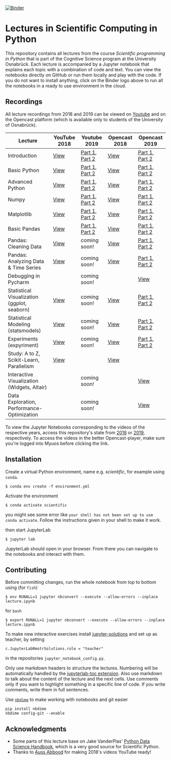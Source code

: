 [![Binder](https://mybinder.org/badge_logo.svg)](https://mybinder.org/v2/gh/scientificprogrammingUOS/lectures/master?urlpath=lab)
# Lectures in Scientific Computing in Python
This repository contains all lectures from the course
*Scientific programming in Python* that is part of the Cognitive Science program
at the University Osnabrück. Each lecture is accompanied by a Jupyter notebook
that explains each topic with a combination of code and text. You
can view the notebooks directly on GitHub or run them locally and play
with the code. If you do not want to install anything, click on the Binder
logo above to run all the notebooks in a ready to use environment in the cloud.

## Recordings
All lecture recordings from 2018 and 2019 can be viewed on [Youtube](https://www.youtube.com/channel/UC_FUSDNAoX8woYbGXaFdtvw) and on the Opencast platform (which is available only to students of the University of Osnabrück).

| Lecture               | YouTube 2018                                                                                        | Youtube 2019                                                                                                                                                                                                   | Opencast 2018                                                                                                                                      | Opencast 2019|
|-----------------------|-----------------------------------------------------------------------------------------------------|----------------------------------------------------------------------------------------------------------------------------------------------------------------------------------------------------------------|----------------------------------------------------------------------------------------------------------------------------------------------------|---------------|
| Introduction          | [View](https://www.youtube.com/watch?v=UmVC3XxkXhI&list=PL7Rs54JKuEjFRyyhtJy2eDOhqTtmWpXzl&index=1) | [Part 1](https://www.youtube.com/watch?v=uLYuLW_H7c0&list=PL7Rs54JKuEjE5PV8m3ksRuq_-DxLP8Kq1), [Part 2](https://www.youtube.com/watch?v=835JkTU--9E&list=PL7Rs54JKuEjE5PV8m3ksRuq_-DxLP8Kq1)                   | [View](https://video4.virtuos.uos.de/engage/theodul/ui/core.html?cid=a18d5bd1b862d194bcd7b56bca95c32f&id=b0079cbf-51b7-47c1-8a38-21147935d249)     | [Part 1](https://video4.virtuos.uni-osnabrueck.de/paella/ui/watch.html?cid=48c679d3c81e6414ab61bba835ecae97&id=1581f0ee-b9c7-44ef-a483-0897d3c3de68), [Part 2](https://video4.virtuos.uni-osnabrueck.de/paella/ui/watch.html?cid=48c679d3c81e6414ab61bba835ecae97&id=a7acc8d9-a374-44e7-b538-b98fb2f5f51e)
| Basic Python          | [View](https://www.youtube.com/watch?v=awAl94Rx0u8&index=2&list=PL7Rs54JKuEjFRyyhtJy2eDOhqTtmWpXzl) | [Part 1](https://www.youtube.com/watch?v=-I37mS8_7Dc&list=PL7Rs54JKuEjE5PV8m3ksRuq_-DxLP8Kq1), [Part 2](https://www.youtube.com/watch?v=7GdEJkcoHvI&list=PL7Rs54JKuEjE5PV8m3ksRuq_-DxLP8Kq1)                   | [View](https://video4.virtuos.uos.de/engage/theodul/ui/core.html?cid=a18d5bd1b862d194bcd7b56bca95c32f&id=f41dc9ef-c846-4f07-a7a8-b87b92cd82f9)     | [Part 1](https://video4.virtuos.uni-osnabrueck.de/paella/ui/watch.html?cid=48c679d3c81e6414ab61bba835ecae97&id=342723fe-5c97-4d19-9f30-f43c5d0bc9d8), [Part 2](https://video4.virtuos.uni-osnabrueck.de/paella/ui/watch.html?cid=48c679d3c81e6414ab61bba835ecae97&id=1c46a715-f965-4c63-92c1-b6d022d22c52)
| Advanced Python       | [View](https://www.youtube.com/watch?v=s01yqt2fxwk&index=3&list=PL7Rs54JKuEjFRyyhtJy2eDOhqTtmWpXzl) | [Part 1](https://www.youtube.com/watch?v=L-C9mwFmxpc&list=PL7Rs54JKuEjE5PV8m3ksRuq_-DxLP8Kq1&index=6), [Part 2](https://www.youtube.com/watch?v=YDHlRnwoWQg&list=PL7Rs54JKuEjE5PV8m3ksRuq_-DxLP8Kq1&index=7)   | [View](https://video4.virtuos.uos.de/engage/theodul/ui/core.html?cid=a18d5bd1b862d194bcd7b56bca95c32f&amp;id=fcb80388-4dc3-4336-bec4-a294ccc096de) | [Part 1](https://video4.virtuos.uni-osnabrueck.de/paella/ui/watch.html?cid=48c679d3c81e6414ab61bba835ecae97&id=e0415562-98d4-4a21-95c9-484acb775119), [Part 2](https://video4.virtuos.uni-osnabrueck.de/paella/ui/watch.html?cid=48c679d3c81e6414ab61bba835ecae97&id=a0fd26c4-85a8-48a7-8d3f-f085532b5548)
| Numpy                 | [View](https://www.youtube.com/watch?v=oxo-3fDJE6M&list=PL7Rs54JKuEjFRyyhtJy2eDOhqTtmWpXzl&index=4) | [Part 1](https://www.youtube.com/watch?v=v603JUrsIr4&list=PL7Rs54JKuEjE5PV8m3ksRuq_-DxLP8Kq1&index=8), [Part 2](https://www.youtube.com/watch?v=DH6FuWjxQiA&list=PL7Rs54JKuEjE5PV8m3ksRuq_-DxLP8Kq1&index=9)   | [View](https://video4.virtuos.uos.de/engage/theodul/ui/core.html?cid=a18d5bd1b862d194bcd7b56bca95c32f&amp;id=f695daea-8ee4-473b-8684-c46cbef62586) | [Part 1](https://video4.virtuos.uni-osnabrueck.de/paella/ui/watch.html?cid=48c679d3c81e6414ab61bba835ecae97&id=b1410913-3857-485b-ab6c-2acf89dfce87), [Part 2](https://video4.virtuos.uni-osnabrueck.de/paella/ui/watch.html?cid=48c679d3c81e6414ab61bba835ecae97&id=3921cc73-a4ee-450f-8002-22344b9e3260)
| Matplotlib            | [View](https://www.youtube.com/watch?v=VmWEcqdcqa4&index=5&list=PL7Rs54JKuEjFRyyhtJy2eDOhqTtmWpXzl) | [Part 1](https://www.youtube.com/watch?v=phfZTV94qp8&list=PL7Rs54JKuEjE5PV8m3ksRuq_-DxLP8Kq1&index=10), [Part 2](https://www.youtube.com/watch?v=oJy2SyWFc20&list=PL7Rs54JKuEjE5PV8m3ksRuq_-DxLP8Kq1&index=11) | [View](https://video4.virtuos.uos.de/engage/theodul/ui/core.html?cid=a18d5bd1b862d194bcd7b56bca95c32f&amp;id=3a01b270-efc0-4d38-8457-586ec2fc6886) | [Part 1](https://video4.virtuos.uni-osnabrueck.de/paella/ui/watch.html?cid=48c679d3c81e6414ab61bba835ecae97&id=bcc3363e-9ab4-4212-bec8-b89054fe33ae), [Part 2](https://video4.virtuos.uni-osnabrueck.de/paella/ui/watch.html?cid=48c679d3c81e6414ab61bba835ecae97&id=39f91b82-c484-4765-88e1-3df771c9cbbb)
| Basic Pandas          | [View](https://www.youtube.com/watch?v=AHXj14joofo&list=PL7Rs54JKuEjFRyyhtJy2eDOhqTtmWpXzl&index=6) | [Part 1](https://www.youtube.com/watch?v=P4t3E5PgCI8&list=PL7Rs54JKuEjE5PV8m3ksRuq_-DxLP8Kq1&index=12), [Part 2](https://www.youtube.com/watch?v=u92m5yRUHJc&list=PL7Rs54JKuEjE5PV8m3ksRuq_-DxLP8Kq1&index=13) | [View](https://video4.virtuos.uos.de/engage/theodul/ui/core.html?cid=a18d5bd1b862d194bcd7b56bca95c32f&amp;id=0b158123-ecdb-4081-a13a-4a13c57cfeac) | [Part 1](https://video4.virtuos.uni-osnabrueck.de/paella/ui/watch.html?cid=48c679d3c81e6414ab61bba835ecae97&id=fefe0cf1-4aed-4bbe-88e0-5902b54c3c41), [Part 2](https://video4.virtuos.uni-osnabrueck.de/paella/ui/watch.html?cid=48c679d3c81e6414ab61bba835ecae97&id=e0015e0f-504d-4ed6-945e-4404a2494d60)
| Pandas: Cleaning Data | [View](https://www.youtube.com/watch?v=Yw2uqr__5-M&list=PL7Rs54JKuEjFRyyhtJy2eDOhqTtmWpXzl&index=7) | coming soon! | [View](https://video4.virtuos.uos.de/engage/theodul/ui/core.html?cid=a18d5bd1b862d194bcd7b56bca95c32f&amp;id=e077a983-89b3-40f7-818c-4cd34906f41f) | [Part 1](https://video4.virtuos.uni-osnabrueck.de/paella/ui/watch.html?cid=48c679d3c81e6414ab61bba835ecae97&id=df86ac4b-332f-4554-8d54-116696ba668b), [Part 2](https://video4.virtuos.uni-osnabrueck.de/paella/ui/watch.html?cid=48c679d3c81e6414ab61bba835ecae97&id=b2c16421-5c00-438a-8e4a-50493062950c)
| Pandas: Analyzing Data & Time Series        | [View](https://www.youtube.com/watch?v=QAiFhPNZ4hU&index=8&list=PL7Rs54JKuEjFRyyhtJy2eDOhqTtmWpXzl) | coming soon! | [View](https://video4.virtuos.uos.de/engage/theodul/ui/core.html?cid=a18d5bd1b862d194bcd7b56bca95c32f&amp;id=4f440f84-8de7-4336-8f3f-b8f5764d84f3) | [Part 1](https://video4.virtuos.uni-osnabrueck.de/paella/ui/watch.html?cid=48c679d3c81e6414ab61bba835ecae97&id=d2a54683-4c1f-4b0e-976a-649e21bc9f00), [Part 2](https://video4.virtuos.uni-osnabrueck.de/paella/ui/watch.html?cid=48c679d3c81e6414ab61bba835ecae97&id=5bbdc5c5-723c-4608-993d-2882c0638547)
| Debugging in Pycharm                        | | coming soon! | | [View](https://video4.virtuos.uni-osnabrueck.de/paella/ui/watch.html?cid=48c679d3c81e6414ab61bba835ecae97&id=6e0b9236-a71f-45fb-be6f-8128eb9c11ee)
| Statistical Visualization (ggplot, seaborn) | [View](https://www.youtube.com/watch?v=k371NeL-7tM&list=PL7Rs54JKuEjFRyyhtJy2eDOhqTtmWpXzl&index=9) | coming soon! | [View](https://video4.virtuos.uos.de/engage/theodul/ui/core.html?cid=a18d5bd1b862d194bcd7b56bca95c32f&amp;id=79bce1f2-48e3-407b-8a1d-caf2a74e5517) | [Part 1](https://video4.virtuos.uni-osnabrueck.de/paella/ui/watch.html?cid=48c679d3c81e6414ab61bba835ecae97&id=cef6e799-ac3f-4612-ba85-505e5ca6ef9d), [Part 2](https://video4.virtuos.uni-osnabrueck.de/paella/ui/watch.html?cid=48c679d3c81e6414ab61bba835ecae97&id=f3f364cf-fcfe-464c-91f4-35580bbe1d2d)
| Statistical Modeling (statsmodels)          | [View](https://www.youtube.com/watch?v=1Ba9LmyJ1ko&list=PL7Rs54JKuEjFRyyhtJy2eDOhqTtmWpXzl&index=10)| coming soon! | [View](https://video4.virtuos.uos.de/engage/theodul/ui/core.html?cid=a18d5bd1b862d194bcd7b56bca95c32f&amp;id=634cd5c8-0227-4c19-9400-e348b53b2bf0) | [Part 1](https://video4.virtuos.uni-osnabrueck.de/paella/ui/watch.html?cid=48c679d3c81e6414ab61bba835ecae97&id=90d3b2ee-f346-4932-84c1-69de535fc901), [Part 2](https://video4.virtuos.uni-osnabrueck.de/paella/ui/watch.html?cid=48c679d3c81e6414ab61bba835ecae97&id=40f29cc0-b24b-427c-bf83-548411644450)
| Experiments (expyriment)                    | [View](https://www.youtube.com/watch?v=YEt6Eww26s4&index=11&list=PL7Rs54JKuEjFRyyhtJy2eDOhqTtmWpXzl)| coming soon! | [View](https://video4.virtuos.uos.de/engage/theodul/ui/core.html?cid=a18d5bd1b862d194bcd7b56bca95c32f&amp;id=a34a0164-19da-406b-b1e1-3570ebcdc8d4) | [Part 1](https://video4.virtuos.uni-osnabrueck.de/paella/ui/watch.html?cid=48c679d3c81e6414ab61bba835ecae97&id=f4510a77-f4d7-4065-9426-360a7f848d6e), [Part 2](https://video4.virtuos.uni-osnabrueck.de/paella/ui/watch.html?cid=48c679d3c81e6414ab61bba835ecae97&id=8114a025-fbcf-49f9-8ba8-cfc47755a1db)
| Study: A to Z, Scikit-Learn, Parallelism    | [View](https://www.youtube.com/watch?v=BV35GhsqmuE&list=PL7Rs54JKuEjFRyyhtJy2eDOhqTtmWpXzl&index=12)| | [View](https://video4.virtuos.uos.de/engage/theodul/ui/core.html?cid=a18d5bd1b862d194bcd7b56bca95c32f&id=6d4e5f5e-727f-4834-80db-4322a86b0a96)     | |
| Interactive Visualization (Widgets, Altair) | | coming soon! | | [View](https://video4.virtuos.uni-osnabrueck.de/paella/ui/watch.html?cid=48c679d3c81e6414ab61bba835ecae97&id=2a67645e-8aab-4444-8e9a-8455dfff107c)
| Data Exploration, Performance-Optimization  | | coming soon! | | [View](https://video4.virtuos.uni-osnabrueck.de/paella/ui/watch.html?cid=48c679d3c81e6414ab61bba835ecae97&id=ccb55af9-2081-445f-a76e-7b36fa4313e0)

To view the Jupyter Notebooks corresponding to the videos of the respective years, access this repository's state from [2018](https://github.com/scientificprogrammingUOS/lectures/tree/v2018) or [2019](https://github.com/scientificprogrammingUOS/lectures/tree/v2019), respectively. To access the videos in the better Opencast-player, make sure you're logged into Myuos before clicking the link.

## Installation
Create a virtual Python environment, name e.g. *scientific*, for example using `conda`.

    $ conda env create -f environment.yml

Activate the environment

    $ conda activate scientific

you might see some error like `your shell has not been set up to use conda activate`. Follow the instructions given in your shell to make it work.

then start JupyterLab

    $ jupyter lab

JupyterLab should open in your browser. From there you can navigate to the notebooks
and interact with them.


## Contributing
Before committing changes, run the whole notebook from top to bottom using (for `fish`)

    $ env RUNALL=1 jupyter nbconvert --execute --allow-errors --inplace lecture.ipynb

for `bash`

    $ export RUNALL=1 jupyter nbconvert --execute --allow-errors --inplace lecture.ipynb


To make new interactive exercises install [jupyter-solutions](https://github.com/rmotr/jupyterlab-solutions) and set up as teacher, by setting

    c.JupyterLabRmotrSolutions.role = "teacher"

in the repositories `jupyter_notebook_config.py`.

Only use markdown headers to structure the lectures. Numbering will be automatically handled by the [jupyterlab-toc extension](https://github.com/jupyterlab/jupyterlab-toc).
Also use markdown to talk about the content of the lecture and the next cells. Use comments only if you want to highlight something in a specific line of code.
If you write comments, write them in full sentences.

Use [`nbdime`](https://github.com/jupyter/nbdime) to make working with notebooks and git easier

    pip install nbdime
    nbdime config-git --enable  

## Acknowledgments
* Some parts of this lecture base on Jake VanderPlas' [Python Data Science Handbook](https://jakevdp.github.io/PythonDataScienceHandbook/), which is a very good source for Scientific Python.
* Thanks to [Auss Abbood](https://github.com/aauss) for making 2018's videos YouTube ready!
